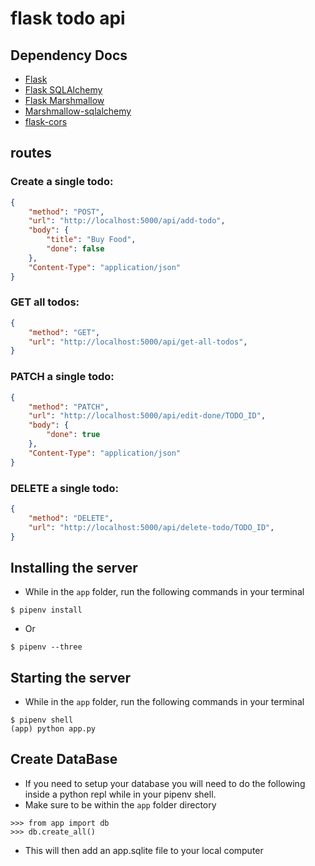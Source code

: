 # flask todo api

## Dependency Docs
- [Flask](https://flask.palletsprojects.com/en/1.1.x/)
- [Flask SQLAlchemy](https://flask-sqlalchemy.palletsprojects.com/en/2.x/)
- [Flask Marshmallow](https://flask-marshmallow.readthedocs.io/en/latest/)
- [Marshmallow-sqlalchemy](https://marshmallow-sqlalchemy.readthedocs.io/en/latest/)
- [flask-cors](https://flask-cors.readthedocs.io/en/latest/)

## routes

### Create a single todo:
```json
{
    "method": "POST",
    "url": "http://localhost:5000/api/add-todo",
    "body": {
        "title": "Buy Food",
        "done": false
    },
    "Content-Type": "application/json"
}
```
### GET all todos:
```json
{
    "method": "GET",
    "url": "http://localhost:5000/api/get-all-todos",
}
```
### PATCH a single todo:
```json
{
    "method": "PATCH",
    "url": "http://localhost:5000/api/edit-done/TODO_ID",
    "body": {
        "done": true
    },
    "Content-Type": "application/json"
}
```
### DELETE a single todo:
```json
{
    "method": "DELETE",
    "url": "http://localhost:5000/api/delete-todo/TODO_ID",
}
```

## Installing the server
- While in the `app` folder, run the following commands in your terminal 
```
$ pipenv install
```
- Or 
```
$ pipenv --three
```

## Starting the server
- While in the `app` folder, run the following commands in your terminal 
```
$ pipenv shell
(app) python app.py
```

## Create DataBase
- If you need to setup your database you will need to do the following inside a python repl while in your pipenv shell.
- Make sure to be within the `app` folder directory
```
>>> from app import db
>>> db.create_all()
```
- This will then add an app.sqlite file to your local computer